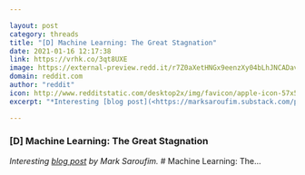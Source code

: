 ```yaml
---

layout: post
category: threads
title: "[D] Machine Learning: The Great Stagnation"
date: 2021-01-16 12:17:38
link: https://vrhk.co/3qt8UXE
image: https://external-preview.redd.it/r7Z0aXetHNGx9eenzXy04bLhJNCADavJR2qU2IoyQY8.jpg?width=682&height=357.068062827&auto=webp&crop=682:357.068062827,smart&s=2dbbacefa6aac5af6e3abaed9b3d0f8d0d694c25
domain: reddit.com
author: "reddit"
icon: http://www.redditstatic.com/desktop2x/img/favicon/apple-icon-57x57.png
excerpt: "*Interesting [blog post](<https://marksaroufim.substack.com/p/machine-learning-the-great-stagnation>) by Mark Saroufim.* # Machine Learning: The..."

---
```


### [D] Machine Learning: The Great Stagnation

*Interesting [blog post](<https://marksaroufim.substack.com/p/machine-learning-the-great-stagnation>) by Mark Saroufim.* # Machine Learning: The...